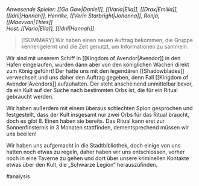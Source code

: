 _Anwesende Spieler: [[Ga Gaw|Daniel]], [[Varia|Ella]], [[Drax|Emilia]], [[Idril|Hannah]], Henrike, [[Verin Starbright|Johanna]], Ronja, [[Maevvan|Thies]]  
Host: [[Varia|Ella]], [[Idril|Hannah]]_

>[!SUMMARY]
>Wir haben einen neuen Auftrag bekommen, die Gruppe kennengelernt und die Zeit genutzt, um Informationen zu sammeln.

Wir sind mit unserem Schiff in [[Kingdom of Avendor|Avendor]]  in den Hafen eingelaufen, wurden dann aber von den königlichen Wachen direkt zum König geführt! Der hatte uns mit den legendären [[Shadowblades]] verwechselt und uns daher den Auftrag gegeben, denn Fall [[Kingdom of Avendor|Avendors]]  aufzuhalten. Der steht anscheinend unmittelbar bevor, da ein Kult auf der Suche nach bestimmten Orbs ist, die für ein Ritual gebraucht werden.

Wir haben außerdem mit einem überaus schlechten Spion gesprochen und festgestellt, dass der Kult insgesamt nur zwei Orbs für das Ritual braucht, doch es gibt 8. Einen haben sie bereits. Das Ritual kann erst zur Sonnenfinsternis in 3 Monaten stattfinden, dementsprechend müssen wir uns beeilen!

Wir haben uns aufgemacht in die Stadtbibliothek, doch einige von uns hatten noch etwas zu regeln, daher haben wir uns entschlossen, vorher noch in eine Taverne zu gehen und dort über unsere kriminellen Kontakte etwas über den Kult, die „Schwarze Legion“ herauszufinden.

#analysis